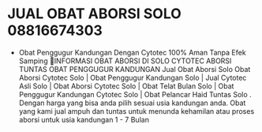# JUAL OBAT ABORSI SOLO 08816674303
* Obat Penggugur Kandungan Dengan Cytotec 100% Aman Tanpa Efek Samping
📣INFORMASI OBAT ABORSI DI SOLO CYTOTEC ABORSI TUNTAS OBAT PENGGUGUR KANDUNGAN
Jual Obat Aborsi Solo Obat Aborsi Cytotec Solo | Obat Penggugur Kandungan Solo | Jual Cytotec Asli Solo | Obat Aborsi Cytotec Solo | Obat Telat Bulan Solo | Obat Penggugur Kandungan Cytotec Solo | Obat Pelancar Haid Tuntas Solo . Dengan harga yang bisa anda pilih sesuai usia kandungan anda. Obat yang kami jual ampuh dan tuntas untuk menunda kehamilan atau proses aborsi untuk usia kandungan 1 - 7 Bulan
